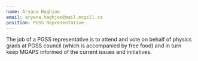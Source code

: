 ```yaml
---
name: Aryana Haghjoo
email: aryana.haghjoo@mail.mcgill.ca
position: PGSS Representative
---
```


The job of a PGSS representative is to attend and vote on behalf of physics grads at PGSS council (which is accompanied by free food) and in turn keep MGAPS informed of the current issues and initiatives.
